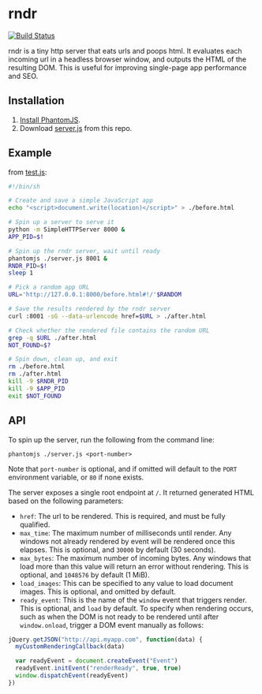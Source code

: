 rndr
====

[![Build Status](https://travis-ci.org/jed/rndr.png?branch=master)](https://travis-ci.org/jed/rndr)

rndr is a tiny http server that eats urls and poops html. It evaluates each incoming url in a headless browser window, and outputs the HTML of the resulting DOM. This is useful for improving single-page app performance and SEO.

Installation
------------

1. [Install PhantomJS](http://phantomjs.org/download.html).
2. Download [server.js](https://github.com/jed/rndr/blob/master/server.js) from this repo.

Example
-------

from [test.js](https://github.com/jed/rndr/blob/master/test.js):

```bash
#!/bin/sh

# Create and save a simple JavaScript app
echo "<script>document.write(location)</script>" > ./before.html

# Spin up a server to serve it
python -m SimpleHTTPServer 8000 &
APP_PID=$!

# Spin up the rndr server, wait until ready
phantomjs ./server.js 8001 &
RNDR_PID=$!
sleep 1

# Pick a random app URL
URL='http://127.0.0.1:8000/before.html#!/'$RANDOM

# Save the results rendered by the rndr server
curl :8001 -sG --data-urlencode href=$URL > ./after.html

# Check whether the rendered file contains the random URL
grep -q $URL ./after.html
NOT_FOUND=$?

# Spin down, clean up, and exit
rm ./before.html
rm ./after.html
kill -9 $RNDR_PID
kill -9 $APP_PID
exit $NOT_FOUND
```

API
---

To spin up the server, run the following from the command line:

    phantomjs ./server.js <port-number>

Note that `port-number` is optional, and if omitted will default to the `PORT` environment variable, or `80` if none exists.

The server exposes a single root endpoint at `/`. It returned generated HTML based on the following parameters:

- `href`: The url to be rendered. This is required, and must be fully qualified.
- `max_time`: The maximum number of milliseconds until render. Any windows not already rendered by event will be rendered once this elapses. This is optional, and `30000` by default (30 seconds).
- `max_bytes`: The maximum number of incoming bytes. Any windows that load more than this value will return an error without rendering. This is optional, and `1048576` by default (1 MiB).
- `load_images`: This can be specified to any value to load document images. This is optional, and omitted by default.
- `ready_event`: This is the name of the `window` event that triggers render. This is optional, and `load` by default. To specify when rendering occurs, such as when the DOM is not ready to be rendered until after `window.onload`, trigger a DOM event manually as follows:

```javascript
jQuery.getJSON("http://api.myapp.com", function(data) {
  myCustomRenderingCallback(data)

  var readyEvent = document.createEvent("Event")
  readyEvent.initEvent("renderReady", true, true)
  window.dispatchEvent(readyEvent)
})
```
